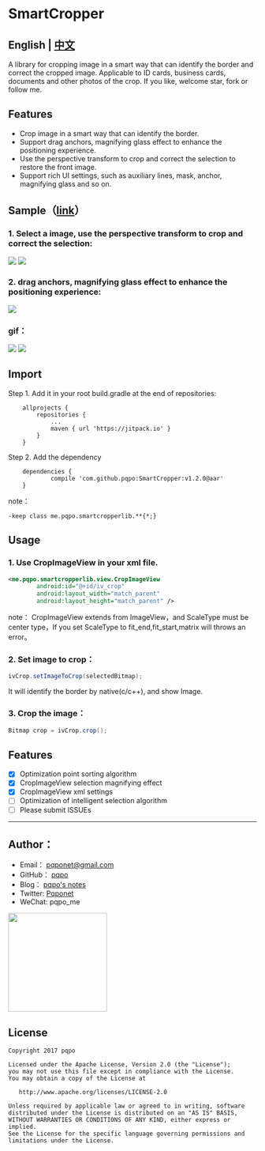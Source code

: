 # SmartCropper

## English | [中文](README.md)

A library for cropping image in a smart way that can identify the border and correct the cropped image. Applicable to ID cards, business cards, documents and other photos of the crop. If you like, welcome star, fork or follow me.


## Features

- Crop image in a smart way that can identify the border.
- Support drag anchors, magnifying glass effect to enhance the positioning experience.
- Use the perspective transform to crop and correct the selection to restore the front image.
- Support rich UI settings, such as auxiliary lines, mask, anchor, magnifying glass and so on.

## Sample（[link](art/SmartCropperSampleV6.apk)）

### 1. Select a image, use the perspective transform to crop and correct the selection:

![](art/smart_crop_1.png)
![](art/cropped_1.png)

### 2. drag anchors, magnifying glass effect to enhance the positioning experience:

![](art/advance_crop_2.png)

### gif：

![](art/smartcropper_photo.gif)
![](art/smartcropper_album_1.gif)

## Import

Step 1. Add it in your root build.gradle at the end of repositories:
```
	allprojects {
		repositories {
			...
			maven { url 'https://jitpack.io' }
		}
	}
```

Step 2. Add the dependency
```
	dependencies {
	        compile 'com.github.pqpo:SmartCropper:v1.2.0@aar'
	}
```

note：

```
-keep class me.pqpo.smartcropperlib.**{*;}
```  

## Usage  

### 1. Use CropImageView in your xml file.  
```xml
<me.pqpo.smartcropperlib.view.CropImageView   
        android:id="@+id/iv_crop"  
        android:layout_width="match_parent" 
        android:layout_height="match_parent" />  
```  

note： CropImageView extends from ImageView，and ScaleType must be center type，If you set ScaleType to fit_end,fit_start,matrix will throws an error。  

### 2. Set image to crop：    

```java
ivCrop.setImageToCrop(selectedBitmap); 
```

It will identify the border by native(c/c++), and show Image.     

### 3. Crop the image：

```java  
Bitmap crop = ivCrop.crop();  
```  

## Features

- [x] Optimization point sorting algorithm
- [x] CropImageView selection magnifying effect
- [x] CropImageView xml settings
- [ ] Optimization of intelligent selection algorithm
- [ ] Please submit ISSUEs

---

## Author：

- Email：    pqponet@gmail.com
- GitHub：  [pqpo](https://github.com/pqpo)
- Blog：    [pqpo's notes](https://pqpo.me)
- Twitter: [Pqponet](https://twitter.com/Pqponet)
- WeChat: pqpo_me

<img src="art/qrcode_for_gh.jpg" width="200">

License
-------

    Copyright 2017 pqpo

    Licensed under the Apache License, Version 2.0 (the "License");
    you may not use this file except in compliance with the License.
    You may obtain a copy of the License at

       http://www.apache.org/licenses/LICENSE-2.0

    Unless required by applicable law or agreed to in writing, software
    distributed under the License is distributed on an "AS IS" BASIS,
    WITHOUT WARRANTIES OR CONDITIONS OF ANY KIND, either express or implied.
    See the License for the specific language governing permissions and
    limitations under the License.





